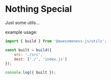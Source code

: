 # Nothing Special

Just some utils...

example usage:
```javascript   
import { build } from '@awesomeness-js/utils';

const built = build({
    src: './src',
    dest: ['./', 'index.js']
});

console.log({ built });

```